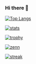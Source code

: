 ### Hi there 👋

[![Top Langs](https://github-readme-stats.vercel.app/api/top-langs/?username=dznbk&layout=compact)](https://github.com/anuraghazra/github-readme-stats)

[![stats](https://github-readme-stats.vercel.app/api?username=dznbk)](https://github.com/anuraghazra/github-readme-stats)

[![trophy](https://github-profile-trophy.vercel.app/?username=dznbk)](https://github.com/ryo-ma/github-profile-trophy)

[![zenn](https://github-readme-blog-score.vercel.app/api/get_zenn_score?zennId=d_pontaro&v=4)](https://zenn.dev/d_pontaro)

[![streak](https://github-readme-streak-stats.herokuapp.com/?user=dznbk)](https://github.com/DenverCoder1/github-readme-streak-stats)

<!--
**dznbk/dznbk** is a ✨ _special_ ✨ repository because its `README.md` (this file) appears on your GitHub profile.

Here are some ideas to get you started:

- 🔭 I’m currently working on ...
- 🌱 I’m currently learning ...
- 👯 I’m looking to collaborate on ...
- 🤔 I’m looking for help with ...
- 💬 Ask me about ...
- 📫 How to reach me: ...
- 😄 Pronouns: ...
- ⚡ Fun fact: ...
-->
